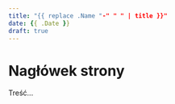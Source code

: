 ```yaml
---
title: "{{ replace .Name "-" " " | title }}"
date: {{ .Date }}
draft: true
---
```


# Nagłówek strony

Treść...
